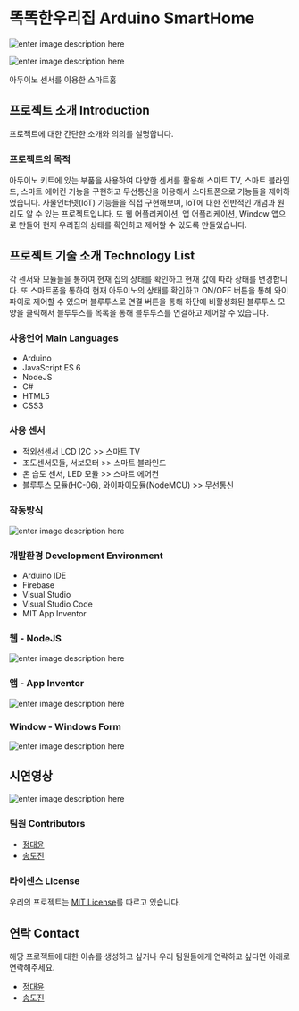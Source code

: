 
# 똑똑한우리집 Arduino SmartHome

![enter image description here](https://user-images.githubusercontent.com/38512972/104599174-cab99d80-56ba-11eb-9974-ee38feb24dbe.jpg)

![enter image description here](https://user-images.githubusercontent.com/38512972/104599177-cab99d80-56ba-11eb-9a29-073d7f8a2a13.jpg)

아두이노 센서를 이용한 스마트홈

## 프로젝트 소개 Introduction
프로젝트에 대한 간단한 소개와 의의를 설명합니다.

### 프로젝트의 목적
아두이노 키트에 있는 부품을 사용하여 다양한 센서를 활용해 스마트 TV, 스마트 블라인드, 스마트 에어컨 기능을 구현하고 무선통신을 이용해서
스마트폰으로 기능들을 제어하였습니다. 사물인터넷(IoT) 기능들을 직접 구현해보며, IoT에 대한 전반적인 개념과 원리도 알 수 있는 프로젝트입니다.
또 웹 어플리케이션, 앱 어플리케이션, Window 앱으로 만들어 현재 우리집의 상태를 확인하고 제어할 수 있도록 만들었습니다.


## 프로젝트 기술 소개 Technology List
각 센서와 모듈들을 통하여 현재 집의 상태를 확인하고 현재 값에 따라 상태를 변경합니다. 또 스마트폰을 통하여 현재 아두이노의 상태를 확인하고 ON/OFF 버튼을 통해
와이파이로 제어할 수 있으며 블루투스로 연결 버튼을 통해 하단에 비활성화된  블루투스 모양을 클릭해서 블루투스를 목록을 통해 블루투스를 연결하고 제어할 수 있습니다.

### 사용언어 Main Languages
- Arduino
- JavaScript ES 6
- NodeJS
- C#
- HTML5
- CSS3

### 사용 센서
- 적외선센서 LCD I2C >> 스마트 TV
- 조도센서모듈, 서보모터 >> 스마트 블라인드
- 온 습도 센서, LED 모듈 >> 스마트 에어컨
- 블루투스 모듈(HC-06), 와이파이모듈(NodeMCU) >> 무선통신

### 작동방식
![enter image description here](https://user-images.githubusercontent.com/38512972/104599169-c9887080-56ba-11eb-8e98-f92f966efb88.PNG)

### 개발환경 Development Environment

- Arduino IDE
- Firebase
- Visual Studio
- Visual Studio Code
- MIT App Inventor

### 웹 - NodeJS
![enter image description here](https://user-images.githubusercontent.com/38512972/104609194-23426800-56c6-11eb-82b6-a6beb254eb89.png)

### 앱 - App Inventor
![enter image description here](https://user-images.githubusercontent.com/38512972/104609148-16257900-56c6-11eb-90be-e1418ddfe7c8.PNG)

### Window - Windows Form
![enter image description here](https://user-images.githubusercontent.com/38512972/104609178-1e7db400-56c6-11eb-8a76-7ba16f752c7d.png)
## 시연영상
![enter image description here](https://user-images.githubusercontent.com/38512972/104599154-c5f4e980-56ba-11eb-925f-6cb59dc88a88.PNG)


### 팀원 Contributors
- [정대윤](https://github.com/dome2073 "정대윤")
- [송도진]()

### 라이센스 License
우리의 프로젝트는 [MIT License](https://github.com/dome2073/Springboot-Mybatis-MySQL-YoonShop/blob/master/LICENSE)를 따르고 있습니다.

## 연락 Contact

해당 프로젝트에 대한 이슈를 생성하고 싶거나 우리 팀원들에게 연락하고 싶다면 아래로 연락해주세요.

- [정대윤](https://github.com/dome2073 "정대윤")
- [송도진]()
